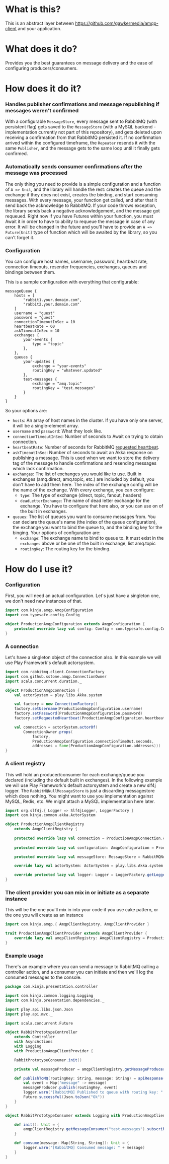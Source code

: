 # What is this?

This is an abstract layer between https://github.com/gawkermedia/amqp-client and your application.

# What does it do?

Provides you the best guarantees on message delivery and the ease of configuring producers/consumers.

# How does it do it?

### Handles publisher confirmations and message republishing if messages weren't confirmed

With a configurable `MessageStore`, every message sent to RabbitMQ (with persistent flag) gets saved to the `MessageStore` (with a MySQL backend - implementation currently not part of this repository),
and gets deleted upon receiving a confirmation from that RabbitMQ persisted it. If no confirmation arrived within the configured timeframe, the `Repeater` resends it with the same `Publisher`, and the message gets to the same loop until it finally gets confirmed.

### Automatically sends consumer confirmations after the message was processed

The only thing you need to provide is a simple configuration and a function of `A => Unit`, and the library will handle the rest: creates the queue and the exchange if they does not exist, creates the binding, and start consuming messages. With every message, your function get called, and after that it send back the acknowledge to RabbitMQ.
 If your code throws exception, the library sends back a negative acknowledgement, and the message got requeued. Right now if you have Futures within your function, you must Await it in order to have to ability to requeue the message in case of any error. It will be changed in the future and you'll have to provide an `A => Future[Unit]` type of function which will be awaited by the library, so you can't forget it.
   

### Configuration

You can configure host names, username, password, heartbeat rate, connection timeouts, resender frequencies, exchanges, queues and bindings between them.

This is a sample configuration with everything that configurable:

```
messageQueue {
	hosts = [
		"rabbit1.your.domain.com",
		"rabbit2.your.domain.com"
	]
	username = "guest"
	password = "guest"
	connectionTimeoutInSec = 10
	heartbeatRate = 60
	askTimeoutInSec = 10
	exchanges {
		your-events {
			type = "topic"
		},
	},
	queues {
		your-updates {
			exchange = "your-events"
			routingKey = "whatever.updated"
		},
		test-messages {
			exchange = "amq.topic"
			routingKey = "test.messages"
		}
	}
}
```

So your options are:

* `hosts`: An array of host names in the cluster. If you have only one server, it will be a single-element array.
* `username` and `password`: What they look like.
* `connectionTimeoutInSec`: Number of seconds to Await on trying to obtain connection.
* `heartbeatRate`: Number of seconds for RabbitMQ [requested heartbeat](http://www.rabbitmq.com/heartbeats.html).
* `askTimeoutInSec`: Number of seconds to await an Akka response on publishing a message. This is used when we want to store the delivery tag of the message to handle confirmations and resending messages which lack confirmation. 
* `exchanges`: The list of exchanges you would like to use. Built in exchanges (amq.direct, amq.topic, etc.) are included by default, you don't have to add them here. The index of the exchange config will be the name of the exchange. With every exchange, you can configure:
  * `type`: The type of exchange (direct, topic, fanout, headers) 
  * `deadLetterExchange`: The name of dead letter exchange for the exchange. You have to configure that here also, or you can use on of the built in exchanges. 
* `queues`: The list of queues you want to consume messages from. You can declare the queue's name (the index of the queue configuration), the exchange you want to bind the queue to, and the binding key for the binging. Your options of configuration are:
  * `exchange`: The exchange name to bind to queue to. It must exist in the `exchanges` above or be one of the built in exchange, list amq.topic
  * `routingKey`: The routing key for the binding.
  
# How do I use it?

### Configuration

First, you will need an actual configuration. Let's just have a singleton one, we don't need new instances of that.

```scala
import com.kinja.amqp.AmqpConfiguration
import com.typesafe.config.Config

object ProductionAmqpConfiguration extends AmqpConfiguration {
	protected override lazy val config: Config = com.typesafe.config.ConfigFactory.load
}
```

### A connection

Let's have a singleton object of the connection also. In this example we will use Play Framework's default actorsystem.

```scala
import com.rabbitmq.client.ConnectionFactory
import com.github.sstone.amqp.ConnectionOwner
import scala.concurrent.duration._

object ProductionAmqpConnection {
	val actorSystem = play.libs.Akka.system

	val factory = new ConnectionFactory()
	factory.setUsername(ProductionAmqpConfiguration.username)
	factory.setPassword(ProductionAmqpConfiguration.password)
	factory.setRequestedHeartbeat(ProductionAmqpConfiguration.heartbeatRate)

	val connection = actorSystem.actorOf(
		ConnectionOwner.props(
			factory,
			ProductionAmqpConfiguration.connectionTimeOut.seconds,
			addresses = Some(ProductionAmqpConfiguration.addresses)))
}
```

### A client registry

This will hold an producer/consumer for each exchange/queue you declared (including the default built in exchanges).
In the following example we will use Play Framework's default actorsystem and create a new slf4j logger. The `RabbitMQNullMessageStore` is just a discarding messagestore which does nothing. You might want to use you implementation against MySQL, Redis, etc. We might attach a MySQL implementation here later.

```scala
import org.slf4j.{ Logger => Slf4jLogger, LoggerFactory }
import com.kinja.common.akka.ActorSystem

object ProductionAmqpClientRegistry
	extends AmqpClientRegistry {
	
	protected override lazy val connection = ProductionAmqpConnection.connection
    
	protected override lazy val configuration: AmqpConfiguration = ProductionAmqpConfiguration

	protected override lazy val messageStore: MessageStore = RabbitMQNullMessageStore

	override lazy val actorSystem: ActorSystem = play.libs.Akka.system

	override protected lazy val logger: Logger = LoggerFactory.getLogger(this.getClass().getName())
}
```

### The client provider you can mix in or initiate as a separate instance

This will be the one you'll mix in into your code if you use cake pattern, or the one you will create as an instance

```scala
import com.kinja.amqp.{ AmqpClientRegistry, AmqpClientProvider }

trait ProductionAmqpClientProvider extends AmqpClientProvider {
	override lazy val amqpClientRegistry: AmqpClientRegistry = ProductionAmqpClientRegistry
}
```

### Example usage

There's an example where you can send a message to RabbitMQ calling a controller action, and a consumer you can initiate and then we'll log the consumed messages to the console.

```scala
package com.kinja.presentation.controller

import com.kinja.common.logging.Logging
import com.kinja.presentation.dependencies._

import play.api.libs.json.Json
import play.api.mvc._

import scala.concurrent.Future

object RabbitPrototypeController
	extends Controller
	with AsyncActions
	with Logging
	with ProductionAmqpClientProvider {

	RabbitPrototypeConsumer.init()

	private val messageProducer = amqpClientRegistry.getMessageProducer("amq.topic")

	def publishToMQ(routingKey: String, message: String) = apiResponse(parse.tolerantText) { request =>
		val event = Map("message" -> message)
		messageProducer.publish(routingKey, event)
		logger.warn("[RabbitMQ] Published to queue with routing key: " + routingKey)
		Future.successful(Json.toJson("Ok"))
	}
}

object RabbitPrototypeConsumer extends Logging with ProductionAmqpClientProvider {

	def init(): Unit = {
		amqpClientRegistry.getMessageConsumer("test-messages").subscribe(consume)
	}

	def consume(message: Map[String, String]): Unit = {
		logger.warn("[RabbitMQ] Consumed message: " + message)
	}
}
```
